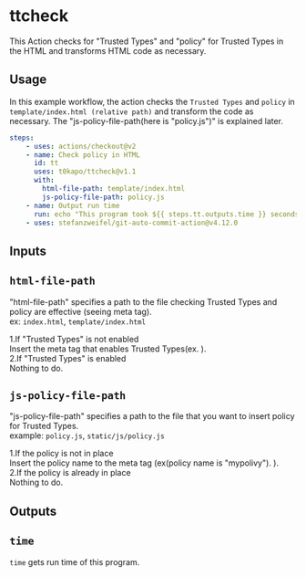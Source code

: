 # ttcheck   

This Action checks for "Trusted Types" and "policy" for Trusted Types in the HTML and transforms HTML code as necessary.  

## Usage  

In this example workflow, the action checks the `Trusted Types` and `policy` in  `template/index.html (relative path)`  and transform the code as necessary. The "js-policy-file-path(here is "policy.js")" is explained later.
```yaml
steps: 
    - uses: actions/checkout@v2    
    - name: Check policy in HTML    
      id: tt    
      uses: t0kapo/ttcheck@v1.1    
      with:
        html-file-path: template/index.html     
        js-policy-file-path: policy.js    
    - name: Output run time    
      run: echo "This program took ${{ steps.tt.outputs.time }} seconds to run!"   
    - uses: stefanzweifel/git-auto-commit-action@v4.12.0   
```    
## Inputs

## `html-file-path`    
"html-file-path" specifies a path to the file checking Trusted Types and policy are effective (seeing meta tag).     
ex:  `index.html`,  `template/index.html`      
    
      
1.If "Trusted Types" is not enabled   
    Insert the meta tag that enables Trusted Types(ex.  <meta http-equiv="Content-Security-Policy" content="require-trusted-types-for 'script';  trusted-types *** ">).   
2.If "Trusted Types" is enabled   
    Nothing to do.   
   
  
## `js-policy-file-path`     
"js-policy-file-path" specifies a path to the file that you want to insert policy for Trusted Types.    
example: `policy.js`, `static/js/policy.js`    
     
     
1.If the policy is not in place    
    Insert the policy name to the meta tag (ex(policy name is "mypolivy"). <meta http-equiv="Content-Security-Policy" content="require-trusted-types for 'script';  trusted-types mypolicy">).  
2.If the policy is already in place     
    Nothing to do.

## Outputs   

## `time`    
`time` gets run time of this program.    

